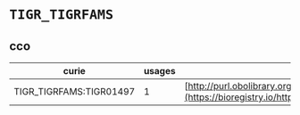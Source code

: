 # `TIGR_TIGRFAMS`

## cco

| curie                   |   usages | nodes                                                                                                         |
|-------------------------|----------|---------------------------------------------------------------------------------------------------------------|
| TIGR_TIGRFAMS:TIGR01497 |        1 | [http://purl.obolibrary.org/obo/GO:0031004](https://bioregistry.io/http://purl.obolibrary.org/obo/GO:0031004) |
